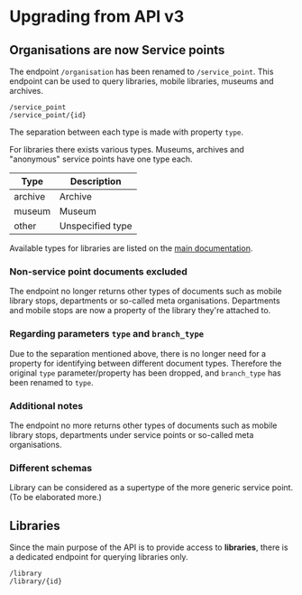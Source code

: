 Upgrading from API v3
=====================

## Organisations are now Service points
The endpoint `/organisation` has been renamed to `/service_point`. This endpoint can be used to query
libraries, mobile libraries, museums and archives.

```
/service_point
/service_point/{id}
```

The separation between each type is made with property `type`.

For libraries there exists various types. Museums, archives and "anonymous" service points have one
type each.

Type    | Description
------- | -----------
archive | Archive
museum  | Museum
other   | Unspecified type

Available types for libraries are listed on the [main documentation](#fooo).

### Non-service point documents excluded
The endpoint no longer returns other types of documents such as mobile library stops, departments or
so-called meta organisations. Departments and mobile stops are now a property of the library they're
attached to.

### Regarding parameters `type` and `branch_type`
Due to the separation mentioned above, there is no longer need for a property for identifying between
different document types. Therefore the original `type` parameter/property has been dropped, and
`branch_type` has been renamed to `type`.

### Additional notes
The endpoint no more returns other types of documents such as mobile library stops, departments under
service points or so-called meta organisations.

### Different schemas
Library can be considered as a supertype of the more generic service point. (To be elaborated more.)

## Libraries
Since the main purpose of the API is to provide access to **libraries**, there is a dedicated endpoint
for querying libraries only.

```
/library
/library/{id}
```

